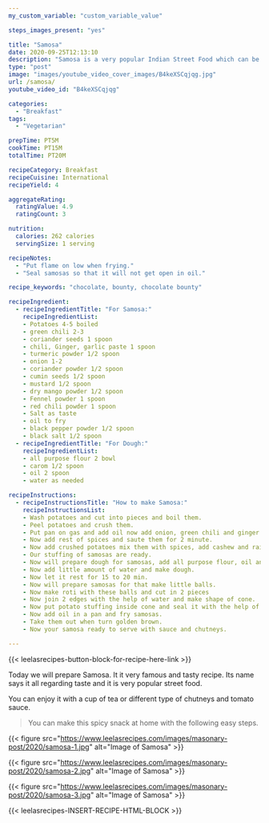 ```yaml
---
my_custom_variable: "custom_variable_value"

steps_images_present: "yes"

title: "Samosa"
date: 2020-09-25T12:13:10
description: "Samosa is a very popular Indian Street Food which can be enjoyed with a cup of tea or different types of chutneys and tomato sauce."
type: "post"
image: "images/youtube_video_cover_images/B4keXSCqjqg.jpg"
url: /samosa/
youtube_video_id: "B4keXSCqjqg"

categories: 
  - "Breakfast"
tags:
  - "Vegetarian"

prepTime: PT5M
cookTime: PT15M
totalTime: PT20M

recipeCategory: Breakfast
recipeCuisine: International
recipeYield: 4

aggregateRating:
  ratingValue: 4.9
  ratingCount: 3

nutrition:
  calories: 262 calories
  servingSize: 1 serving

recipeNotes: 
  - "Put flame on low when frying."
  - "Seal samosas so that it will not get open in oil."

recipe_keywords: "chocolate, bounty, chocolate bounty"

recipeIngredient:
  - recipeIngredientTitle: "For Samosa:"
    recipeIngredientList: 
    - Potatoes 4-5 boiled
    - green chili 2-3
    - coriander seeds 1 spoon
    - chili, Ginger, garlic paste 1 spoon
    - turmeric powder 1/2 spoon
    - onion 1-2
    - coriander powder 1/2 spoon
    - cumin seeds 1/2 spoon
    - mustard 1/2 spoon
    - dry mango powder 1/2 spoon
    - Fennel powder 1 spoon
    - red chili powder 1 spoon
    - Salt as taste
    - oil to fry
    - black pepper powder 1/2 spoon
    - black salt 1/2 spoon
  - recipeIngredientTitle: "For Dough:"
    recipeIngredientList: 
    - all purpose flour 2 bowl
    - carom 1/2 spoon
    - oil 2 spoon
    - water as needed

recipeInstructions:
  - recipeInstructionsTitle: "How to make Samosa:"
    recipeInstructionsList:
    - Wash potatoes and cut into pieces and boil them.
    - Peel potatoes and crush them.
    - Put pan on gas and add oil now add onion, green chili and ginger paste and mix them.
    - Now add rest of spices and saute them for 2 minute.
    - Now add crushed potatoes mix them with spices, add cashew and raisins.
    - Our stuffing of samosas are ready.
    - Now will prepare dough for samosas, add all purpose flour, oil and carom seeds and mix them.
    - Now add little amount of water and make dough.
    - Now let it rest for 15 to 20 min.
    - Now will prepare samosas for that make little balls.
    - Now make roti with these balls and cut in 2 pieces 
    - Now join 2 edges with the help of water and make shape of cone.
    - Now put potato stuffing inside cone and seal it with the help of water and make shape of samosas.
    - Now add oil in a pan and fry samosas.
    - Take them out when turn golden brown.
    - Now your samosa ready to serve with sauce and chutneys.

---
```


{{< leelasrecipes-button-block-for-recipe-here-link >}}

Today we will prepare Samosa. It it very famous and tasty recipe. Its name says it all regarding taste and it is very popular street food. 

You can enjoy it with a cup of tea or different type of chutneys and tomato sauce. 

> You can make this spicy snack at home with the following easy steps.

{{< figure src="https://www.leelasrecipes.com/images/masonary-post/2020/samosa-1.jpg" alt="Image of Samosa" >}}

{{< figure src="https://www.leelasrecipes.com/images/masonary-post/2020/samosa-2.jpg" alt="Image of Samosa" >}}

{{< figure src="https://www.leelasrecipes.com/images/masonary-post/2020/samosa-3.jpg" alt="Image of Samosa" >}}

{{< leelasrecipes-INSERT-RECIPE-HTML-BLOCK >}}

